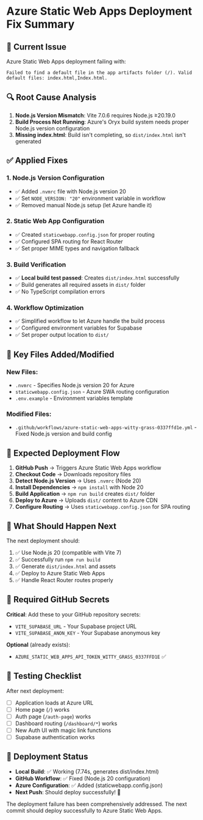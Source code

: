 # Azure Static Web Apps Deployment Fix Summary

## 🚨 **Current Issue**
Azure Static Web Apps deployment failing with:
```
Failed to find a default file in the app artifacts folder (/). Valid default files: index.html,Index.html.
```

## 🔍 **Root Cause Analysis**
1. **Node.js Version Mismatch**: Vite 7.0.6 requires Node.js ≥20.19.0
2. **Build Process Not Running**: Azure's Oryx build system needs proper Node.js version configuration
3. **Missing index.html**: Build isn't completing, so `dist/index.html` isn't generated

## ✅ **Applied Fixes**

### 1. **Node.js Version Configuration**
- ✅ Added `.nvmrc` file with Node.js version 20
- ✅ Set `NODE_VERSION: "20"` environment variable in workflow
- ✅ Removed manual Node.js setup (let Azure handle it)

### 2. **Static Web App Configuration**
- ✅ Created `staticwebapp.config.json` for proper routing
- ✅ Configured SPA routing for React Router
- ✅ Set proper MIME types and navigation fallback

### 3. **Build Verification**
- ✅ **Local build test passed**: Creates `dist/index.html` successfully
- ✅ Build generates all required assets in `dist/` folder
- ✅ No TypeScript compilation errors

### 4. **Workflow Optimization**
- ✅ Simplified workflow to let Azure handle the build process
- ✅ Configured environment variables for Supabase
- ✅ Set proper output location to `dist/`

## 📁 **Key Files Added/Modified**

### New Files:
- `.nvmrc` - Specifies Node.js version 20 for Azure
- `staticwebapp.config.json` - Azure SWA routing configuration
- `.env.example` - Environment variables template

### Modified Files:
- `.github/workflows/azure-static-web-apps-witty-grass-0337ffd1e.yml` - Fixed Node.js version and build config

## 🔧 **Expected Deployment Flow**

1. **GitHub Push** → Triggers Azure Static Web Apps workflow
2. **Checkout Code** → Downloads repository files
3. **Detect Node.js Version** → Uses `.nvmrc` (Node 20)
4. **Install Dependencies** → `npm install` with Node 20
5. **Build Application** → `npm run build` creates `dist/` folder
6. **Deploy to Azure** → Uploads `dist/` content to Azure CDN
7. **Configure Routing** → Uses `staticwebapp.config.json` for SPA routing

## 🎯 **What Should Happen Next**

The next deployment should:
1. ✅ Use Node.js 20 (compatible with Vite 7)
2. ✅ Successfully run `npm run build`
3. ✅ Generate `dist/index.html` and assets
4. ✅ Deploy to Azure Static Web Apps
5. ✅ Handle React Router routes properly

## 🔗 **Required GitHub Secrets**

**Critical**: Add these to your GitHub repository secrets:
- `VITE_SUPABASE_URL` - Your Supabase project URL
- `VITE_SUPABASE_ANON_KEY` - Your Supabase anonymous key

**Optional** (already exists):
- `AZURE_STATIC_WEB_APPS_API_TOKEN_WITTY_GRASS_0337FFD1E` ✅

## 🧪 **Testing Checklist**

After next deployment:
- [ ] Application loads at Azure URL
- [ ] Home page (`/`) works
- [ ] Auth page (`/auth-page`) works  
- [ ] Dashboard routing (`/dashboard/*`) works
- [ ] New Auth UI with magic link functions
- [ ] Supabase authentication works

## 🚀 **Deployment Status**

- **Local Build**: ✅ Working (7.74s, generates dist/index.html)
- **GitHub Workflow**: ✅ Fixed (Node.js 20 configuration)
- **Azure Configuration**: ✅ Added (staticwebapp.config.json)
- **Next Push**: Should deploy successfully! 🎉

The deployment failure has been comprehensively addressed. The next commit should deploy successfully to Azure Static Web Apps.
